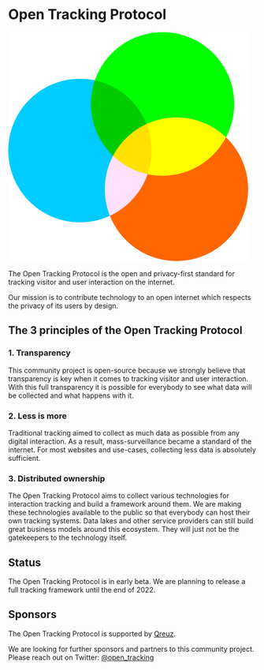 # Open Tracking Protocol

![Open Tracking Protocol](/opentrackingprotocol-logo.png "Open Tracking Protocol")


The Open Tracking Protocol is the open and privacy-first standard for tracking visitor and user interaction on the internet.

Our mission is to contribute technology to an open internet which respects the privacy of its users by design.

## The 3 principles of the Open Tracking Protocol

### 1. Transparency
This community project is open-source because we strongly believe that transparency is key when it comes to tracking visitor and user interaction. With this full transparency it is possible for everybody to see what data will be collected and what happens with it.

### 2. Less is more
Traditional tracking aimed to collect as much data as possible from any digital interaction. As a result, mass-surveillance became a standard of the internet. For most websites and use-cases, collecting less data is absolutely sufficient.

### 3. Distributed ownership
The Open Tracking Protocol aims to collect various technologies for interaction tracking and build a framework around them. We are making these technologies available to the public so that everybody can host their own tracking systems. Data lakes and other service providers can still build great business models around this ecosystem. They will just not be the gatekeepers to the technology itself.


## Status

The Open Tracking Protocol is in early beta. We are planning to release a full tracking framework until the end of 2022.

## Sponsors
The Open Tracking Protocol is supported by [Qreuz](https://qreuz.com).

We are looking for further sponsors and partners to this community project.
Please reach out on Twitter: [@open_tracking](https://twitter.com/open_tracking)